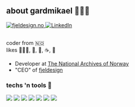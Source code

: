 ## about gardmikael 👨🏼‍💻

<div align="left">
	<a href="https://fjeldesign.no">
		<img src="https://img.shields.io/badge/fd-fjeldesign-orange" alt="fjeldesign.no" />
	</a>
	<a href="https://www.linkedin.com/in/gardmikael">
		<img src="https://img.shields.io/badge/LinkedIn-blue?style=flat&logo=linkedin&labelColor=blue" alt="LinkedIn">
	</a>
</div>

<br />

coder from 🇳🇴 <br />
likes 🧗🏼‍♂️, 🥁, 🍺, ☕️, 🎥

- Developer at [The National Archives of Norway](https://www.arkivverket.no/en)
- "CEO" of [fjeldesign](https://fjeldesign.no "Fjeldesign's Homepage")

### techs 'n tools 🔧
![](https://img.shields.io/badge/OS-mac-informational?style=flat&logo=linux&logoColor=white&color=2bbc8a)
![](https://img.shields.io/badge/Editor-vsCode-informational?style=flat&logo=visual-studio-code&logoColor=white&color=2bbc8a)
![](https://img.shields.io/badge/Code-php-informational?style=flat&logo=php&logoColor=white&color=2bbc8a)
![](https://img.shields.io/badge/Code-JavaScript-informational?style=flat&logo=javascript&logoColor=%23F7DF1E&color=2bbc8a)
![](https://img.shields.io/badge/Code-react-informational?style=flat&logo=react&logoColor=%2361DAFB&color=2bbc8a)
![](https://img.shields.io/badge/Code-vue-informational?style=flat&logo=vue.js&logoColor=%234FC08D&color=2bbc8a)
![](https://img.shields.io/badge/Code-laravel-informational?style=flat&logo=laravel&logoColor=white&color=2bbc8a)
